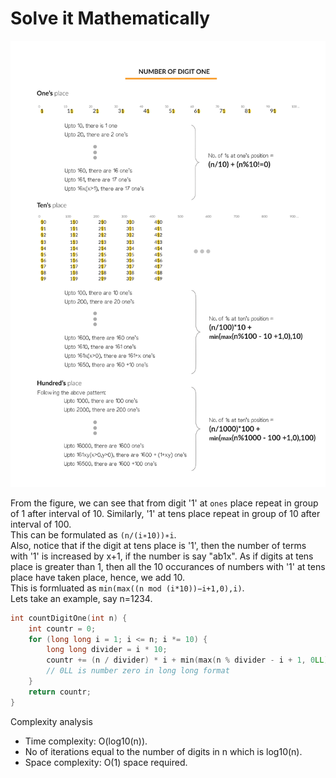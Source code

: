 # Solve it Mathematically

![alt text](image.png)

From the figure, we can see that from digit '1' at `ones` place repeat in group of 1 after interval of 10. Similarly, '1' at tens place repeat in group of 10 after interval of 100. <br>
This can be formulated as `(n/(i∗10))∗i`.
<br>
Also, notice that if the digit at tens place is '1', then the number of terms with '1' is increased by x+1, if the number is say "ab1x". As if digits at tens place is greater than 1, then all the 10 occurances of numbers with '1' at tens place have taken place, hence, we add 10.<br>
This is formluated as `min⁡(max⁡((n mod (i*10))−i+1,0),i)`.
<br>
Lets take an example, say n=1234.
<br>

```cpp
int countDigitOne(int n) {
    int countr = 0;
    for (long long i = 1; i <= n; i *= 10) {
        long long divider = i * 10;
        countr += (n / divider) * i + min(max(n % divider - i + 1, 0LL), i);
        // 0LL is number zero in long long format
    }
    return countr;
}
```

Complexity analysis

- Time complexity: O(log10(n)).
- No of iterations equal to the number of digits in n which is log10(n).
- Space complexity: O(1) space required.